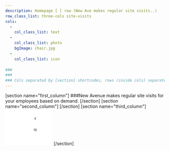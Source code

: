 ```yaml
---
description: Homepage [ ] row (New Ave makes regular site visits..)
row_class_list: three-cols site-visits
cols:
  -
    col_class_list: text
  -
    col_class_list: photo
    bgImage: chair.jpg
  -
    col_class_list: icon

###
###
### Cols separated by [section] shortcodes, rows (inside cols) separated by three dashes (---)
---
```

[section name="first_column"]
###New Avenue makes regular site visits for your employees based on demand.
[/section]
[section name="second_column"]
[/section]
[section name="third_column"]
![New Avenue Dentistry](../../images/icon/calendar.svg)
[/section]
